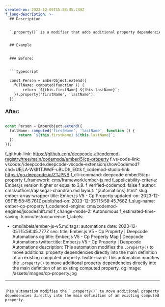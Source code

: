 ```yaml
---
created-on: 2023-12-05T15:58:45.749Z
f_long-description: >-
  ## Description


  `.property()` is a modifier that adds additional property dependencies to an existing computed property. This codemod moves the dependencies to the main computed property definition.


  ## Example


  ### Before:


  ```typescript

  const Person = EmberObject.extend({
  	fullName: computed(function () {
  		return `${this.firstName} ${this.lastName}`;
  	}).property('firstName', 'lastName'),
  });

  ```


  ### After:


  ```typescript

  const Person = EmberObject.extend({
  	fullName: computed('firstName', 'lastName', function () {
  		return `${this.firstName} ${this.lastName}`;
  	}),
  });

  ```
f_github-link: https://github.com/deepcode-ai/codemod-registry/tree/main/codemods/ember/5/cp-property
f_vs-code-link: vscode://deepcode.deepcode-vscode-extension/showCodemod?chd=UEjLA-WkII1TJWdF-uBUDh_EGtk
f_codemod-studio-link: https://go.deepcode.io/ZTJPNB
f_cli-command: deepcode ember/5/cp-property
f_framework: cms/framework/ember-js.md
f_applicability-criteria: Ember.js version higher or equal to 3.9.
f_verified-codemod: false
f_author: cms/authors/rajasegar-chandran.md
layout: "[automations].html"
slug: ember-array-wrapper
title: Ember.js V5 - Cp Property
updated-on: 2023-12-05T15:58:45.761Z
published-on: 2023-12-05T15:58:45.766Z
f_slug-name: ember-cp-property
f_codemod-engine: cms/codemod-engines/jscodeshift.md
f_change-mode-2: Autonomous
f_estimated-time-saving: 5 minutes/occurrence
f_labels:
  - cms/labels/ember-js-v5.md
tags: automations
date: 2023-12-05T15:58:45.777Z
seo:
  title: Ember.js V5 - Cp Property | Deepcode Automations
  og:title: Ember.js V5 - Cp Property Map | Deepcode Automations
  twitter:title: Ember.js V5 - Cp Property | Deepcode Automations
  description: This automation modifies the `.property()` to move additional
    property dependencies directly into the main definition of an existing
    computed property.
  twitter:card: This automation modifies the `.property()` to move additional
    property dependencies directly into the main definition of an existing
    computed property.
  og:image: /assets/images/cp-property.jpg
---
```

This automation modifies the `.property()` to move additional property dependencies directly into the main definition of an existing computed property.